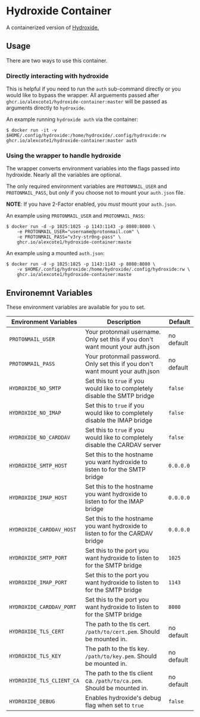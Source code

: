 # Hydroxide Container

A containerized version of [Hydroxide.](https://github.com/emersion/hydroxide)

## Usage

There are two ways to use this container.

### Directly interacting with hydroxide
This is helpful if you need to run the `auth` sub-command directly or you would like to bypass the wrapper. All arguements passed after `ghcr.io/alexcote1/hydroxide-container:master` will be passed as arguments directly to `hydroxide`.

An example running `hydroxide auth` via the container:
```
$ docker run -it -v $HOME/.config/hydroxide:/home/hydroxide/.config/hydroxide:rw ghcr.io/alexcote1/hydroxide-container:master auth
```

### Using the wrapper to handle hydroxide


The wrapper converts environment variables into the flags passed into hydroxide. Nearly all the variables are optional.

The only required environment variables are `PROTONMAIL_USER` and `PROTONMAIL_PASS`, but _only_ if you choose not to mount your `auth.json` file.

**NOTE**: If you have 2-Factor enabled, you _must_ mount your `auth.json`. 

An example using `PROTONMAIL_USER` and `PROTONMAIL_PASS`:
```
$ docker run -d -p 1025:1025 -p 1143:1143 -p 8080:8080 \
    -e PROTONMAIL_USER="username@protonmail.com" \
    -e PROTONMAIL_PASS="v3ry-str0ng-pass" \
    ghcr.io/alexcote1/hydroxide-container:maste
```

An example using a mounted `auth.json`:
```
$ docker run -d -p 1025:1025 -p 1143:1143 -p 8080:8080 \
    -v $HOME/.config/hydroxide:/home/hydroxide/.config/hydroxide:rw \
    ghcr.io/alexcote1/hydroxide-container:maste
```

## Environemnt Variables

These environment variables are available for you to set. 

| Environment Variables      | Description                                                                    | Default    |
| -------------------------- | ------------------------------------------------------------------------------ | ---------- |
| `PROTONMAIL_USER`          | Your protonmail username. Only set this if you don't want mount your auth.json | no default |
| `PROTONMAIL_PASS`          | Your protonmail password. Only set this if you don't want mount your auth.json | no default |
| `HYDROXIDE_NO_SMTP`        | Set this to `true` if you would like to completely disable the SMTP bridge     | `false`    |
| `HYDROXIDE_NO_IMAP`        | Set this to `true` if you would like to completely disable the IMAP bridge     | `false`    | 
| `HYDROXIDE_NO_CARDDAV`     | Set this to `true` if you would like to completely disable the CARDAV server   | `false`    |
| `HYDROXIDE_SMTP_HOST`      | Set this to the hostname you want hydroxide to listen to for the SMTP bridge   | `0.0.0.0`  |
| `HYDROXIDE_IMAP_HOST`      | Set this to the hostname you want hydroxide to listen to for the IMAP bridge   | `0.0.0.0`  |
| `HYDROXIDE_CARDDAV_HOST`   | Set this to the hostname you want hydroxide to listen to for the CARDAV bridge | `0.0.0.0`  |
| `HYDROXIDE_SMTP_PORT`      | Set this to the port you want hydroxide to listen to for the SMTP bridge       | `1025`     |
| `HYDROXIDE_IMAP_PORT`      | Set this to the port you want hydroxide to listen to for the SMTP bridge       | `1143`     |
| `HYDROXIDE_CARDDAV_PORT`   | Set this to the port you want hydroxide to listen to for the SMTP bridge       | `8080`     |
| `HYDROXIDE_TLS_CERT`       | The path to the tls cert. `/path/to/cert.pem`. Should be mounted in.           | no default |
| `HYDROXIDE_TLS_KEY`        | The path to the tls key. `/path/to/key.pem`. Should be mounted in.             | no default |
| `HYDROXIDE_TLS_CLIENT_CA`  | The path to the tls client ca. `/path/to/ca.pem`. Should be mounted in.        | no default |
| `HYDROXIDE_DEBUG`          | Enables hydroxide's debug flag when set to `true`                              | `false`    |
